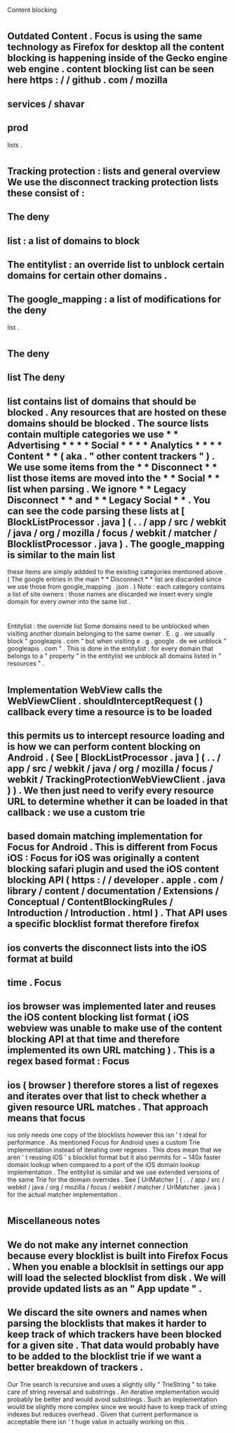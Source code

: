 #
Content
blocking
#
#
Outdated
Content
.
Focus
is
using
the
same
technology
as
Firefox
for
desktop
all
the
content
blocking
is
happening
inside
of
the
Gecko
engine
web
engine
.
content
blocking
list
can
be
seen
here
https
:
/
/
github
.
com
/
mozilla
-
services
/
shavar
-
prod
-
lists
.
#
#
Tracking
protection
:
lists
and
general
overview
We
use
the
disconnect
tracking
protection
lists
these
consist
of
:
-
The
deny
-
list
:
a
list
of
domains
to
block
-
The
entitylist
:
an
override
list
to
unblock
certain
domains
for
certain
other
domains
.
-
The
google_mapping
:
a
list
of
modifications
for
the
deny
-
list
.
#
#
#
The
deny
-
list
The
deny
-
list
contains
list
of
domains
that
should
be
blocked
.
Any
resources
that
are
hosted
on
these
domains
should
be
blocked
.
The
source
lists
contain
multiple
categories
we
use
*
*
Advertising
*
*
*
*
Social
*
*
*
*
Analytics
*
*
*
*
Content
*
*
(
aka
.
"
other
content
trackers
"
)
.
We
use
some
items
from
the
*
*
Disconnect
*
*
list
those
items
are
moved
into
the
*
*
Social
*
*
list
when
parsing
.
We
ignore
*
*
Legacy
Disconnect
*
*
and
*
*
Legacy
Social
*
*
.
You
can
see
the
code
parsing
these
lists
at
[
BlockListProcessor
.
java
]
(
.
.
/
app
/
src
/
webkit
/
java
/
org
/
mozilla
/
focus
/
webkit
/
matcher
/
BlocklistProcessor
.
java
)
.
The
google_mapping
is
similar
to
the
main
list
-
these
items
are
simply
addded
to
the
existing
categories
mentioned
above
.
(
The
google
entries
in
the
main
*
*
Disconnect
*
*
list
are
discarded
since
we
use
those
from
google_mapping
.
json
.
)
Note
:
each
category
contains
a
list
of
site
owners
:
those
names
are
discarded
we
insert
every
single
domain
for
every
owner
into
the
same
list
.
#
#
#
Entitylist
:
the
override
list
Some
domains
need
to
be
unblocked
when
visiting
another
domain
belonging
to
the
same
owner
.
E
.
g
.
we
usually
block
"
googleapis
.
com
"
but
when
visiting
e
.
g
.
google
.
de
we
unblock
"
googleapis
.
com
"
.
This
is
done
in
the
entitylist
:
for
every
domain
that
belongs
to
a
"
property
"
in
the
entitylist
we
unblock
all
domains
listed
in
"
resources
"
.
#
#
Implementation
WebView
calls
the
WebViewClient
.
shouldInterceptRequest
(
)
callback
every
time
a
resource
is
to
be
loaded
-
this
permits
us
to
intercept
resource
loading
and
is
how
we
can
perform
content
blocking
on
Android
.
(
See
[
BlockListProcessor
.
java
]
(
.
.
/
app
/
src
/
webkit
/
java
/
org
/
mozilla
/
focus
/
webkit
/
TrackingProtectionWebViewClient
.
java
)
)
.
We
then
just
need
to
verify
every
resource
URL
to
determine
whether
it
can
be
loaded
in
that
callback
:
we
use
a
custom
trie
-
based
domain
matching
implementation
for
Focus
for
Android
.
This
is
different
from
Focus
iOS
:
Focus
for
iOS
was
originally
a
content
blocking
safari
plugin
and
used
the
iOS
content
blocking
API
(
https
:
/
/
developer
.
apple
.
com
/
library
/
content
/
documentation
/
Extensions
/
Conceptual
/
ContentBlockingRules
/
Introduction
/
Introduction
.
html
)
.
That
API
uses
a
specific
blocklist
format
therefore
firefox
-
ios
converts
the
disconnect
lists
into
the
iOS
format
at
build
-
time
.
Focus
-
ios
browser
was
implemented
later
and
reuses
the
iOS
content
blocking
list
format
(
iOS
webview
was
unable
to
make
use
of
the
content
blocking
API
at
that
time
and
therefore
implemented
its
own
URL
matching
)
.
This
is
a
regex
based
format
:
Focus
-
ios
(
browser
)
therefore
stores
a
list
of
regexes
and
iterates
over
that
list
to
check
whether
a
given
resource
URL
matches
.
That
approach
means
that
focus
-
ios
only
needs
one
copy
of
the
blocklists
however
this
isn
'
t
ideal
for
performance
.
As
mentioned
Focus
for
Android
uses
a
custom
Trie
implementation
instead
of
iterating
over
regexes
.
This
does
mean
that
we
aren
'
t
reusing
iOS
'
s
blocklist
format
but
it
also
permits
for
~
140x
faster
domain
lookup
when
compared
to
a
port
of
the
iOS
domain
lookup
implementation
.
The
entitylist
is
similar
and
we
use
extended
versions
of
the
same
Trie
for
the
domain
overrides
.
See
[
UrlMatcher
]
(
.
.
/
app
/
src
/
webkit
/
java
/
org
/
mozilla
/
focus
/
webkit
/
matcher
/
UrlMatcher
.
java
)
for
the
actual
matcher
implementation
.
#
#
Miscellaneous
notes
-
We
do
not
make
any
internet
connection
because
every
blocklist
is
built
into
Firefox
Focus
.
When
you
enable
a
blocklsit
in
settings
our
app
will
load
the
selected
blocklist
from
disk
.
We
will
provide
updated
lists
as
an
"
App
update
"
.
-
We
discard
the
site
owners
and
names
when
parsing
the
blocklists
that
makes
it
harder
to
keep
track
of
which
trackers
have
been
blocked
for
a
given
site
.
That
data
would
probably
have
to
be
added
to
the
blocklist
trie
if
we
want
a
better
breakdown
of
trackers
.
-
Our
Trie
search
is
recursive
and
uses
a
slightly
silly
"
TrieString
"
to
take
care
of
string
reversal
and
substrings
.
An
iterative
implementation
would
probably
be
better
and
would
avoid
substrings
.
Such
an
implementation
would
be
slightly
more
complex
since
we
would
have
to
keep
track
of
string
indexes
but
reduces
overhead
.
Given
that
current
performance
is
acceptable
there
isn
'
t
huge
value
in
actually
working
on
this
.
